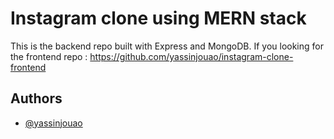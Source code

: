 
# Instagram clone using MERN stack

This is the backend repo built with Express and MongoDB. If you looking for the frontend repo : https://github.com/yassinjouao/instagram-clone-frontend


## Authors

- [@yassinjouao](https://github.com/yassinjouao)
